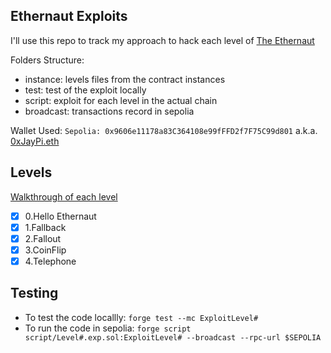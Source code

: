 ## Ethernaut Exploits

I'll use this repo to track my approach to hack each level of [The Ethernaut](https://ethernaut.openzeppelin.com/)

Folders Structure:
- instance: levels files from the contract instances
- test: test of the exploit locally
- script: exploit for each level in the actual chain
- broadcast: transactions record in sepolia

Wallet Used: ```Sepolia: 0x9606e11178a83C364108e99fFFD2f7F75C99d801``` a.k.a. [0xJayPi.eth](https://app.ens.domains/0xjaypi.eth)

## Levels
[Walkthrough of each level](https://github.com/0xJayPi/ethernaut/blob/main/instance/README.md)
- [x] 0.Hello Ethernaut
- [x] 1.Fallback
- [x] 2.Fallout
- [x] 3.CoinFlip
- [x] 4.Telephone

## Testing 
- To test the code locallly: ```forge test --mc ExploitLevel#```
- To run the code in sepolia: ```forge script script/Level#.exp.sol:ExploitLevel# --broadcast --rpc-url $SEPOLIA```

